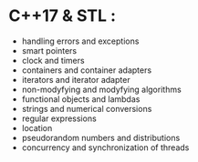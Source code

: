 # C++17 & STL :
- handling errors and exceptions
- smart pointers
- clock and timers
- containers and container adapters
- iterators and iterator adapter
- non-modyfying and modyfying algorithms
- functional objects and lambdas
- strings and numerical conversions
- regular expressions
- location
- pseudorandom numbers and distributions
- concurrency and synchronization of threads
